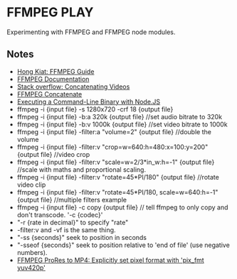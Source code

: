 # FFMPEG PLAY
Experimenting with FFMPEG and FFMPEG node modules.

## Notes
- [Hong Kiat: FFMPEG Guide](http://www.hongkiat.com/blog/ffmpeg-guide/)
- [FFMPEG Documentation](https://ffmpeg.org/ffmpeg.html)
- [Stack overflow: Concatenating Videos](http://stackoverflow.com/questions/7333232/concatenate-two-mp4-files-using-ffmpeg)
- [FFMPEG Concatenate](https://trac.ffmpeg.org/wiki/Concatenate)
- [Executing a Command-Line Binary with Node.JS](http://stackoverflow.com/questions/20643470/execute-a-command-line-binary-with-node-js)
- ffmpeg -i {input file} -s 1280x720 -crf 18 {output file}
- ffmpeg -i {input file} -b:a 320k {output file}    //set audio bitrate to 320k
- ffmpeg -i {input file} -b:v 1000k {output file}   //set video bitrate to 1000k
- ffmpeg -i {input file} -filter:a "volume=2" {output file}     //double the volume
- ffmpeg -i {input file} -filter:v "crop=w=640:h=480:x=100:y=200" {output file}   //video crop
- ffmpeg -i {input file} -filter:v "scale=w=2/3*in_w:h=-1" {output file}           //scale with maths and proportional scaling.
- ffmpeg -i {input file} -filter:v "rotate=45*PI/180" {output file}     //rotate video clip
- ffmpeg -i {input file} -filter:v "rotate=45*PI/180, scale=w=640:h=-1" {output file}   //multiple filters example
- ffmpeg -i {input file} -c copy {output file}      // tell ffmpeg to only copy and don't transcode. '-c {codec}'
- "-r {rate in decimal}" to specify "rate"
- -filter:v and -vf is the same thing.
- "-ss {seconds}" seek to position in seconds
- "-sseof {seconds}" seek to position relative to 'end of file' (use negative numbers).
- [FFMPEG ProRes to MP4: Explicitly set pixel format with 'pix_fmt yuv420p'](http://superuser.com/questions/855678/ffmpeg-mov-prores-to-mp4)
